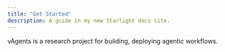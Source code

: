 ```yaml
---
title: "Get Started"
description: A guide in my new Starlight docs site.
---
```


vAgents is a research project for building, deploying agentic workflows.

